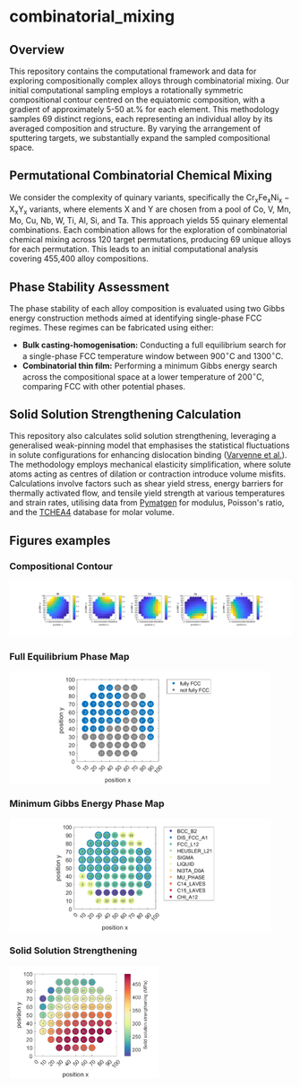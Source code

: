 # combinatorial_mixing

## Overview

This repository contains the computational framework and data for exploring compositionally complex alloys through combinatorial mixing. Our initial computational sampling employs a rotationally symmetric compositional contour centred on the equiatomic composition, with a gradient of approximately 5-50 at.% for each element. This methodology samples 69 distinct regions, each representing an individual alloy by its averaged composition and structure. By varying the arrangement of sputtering targets, we substantially expand the sampled compositional space.

## Permutational Combinatorial Chemical Mixing

We consider the complexity of quinary variants, specifically the $\mathrm{Cr_x Fe_x Ni_x - X_x Y_x}$ variants, where elements X and Y are chosen from a pool of Co, V, Mn, Mo, Cu, Nb, W, Ti, Al, Si, and Ta. This approach yields 55 quinary elemental combinations. Each combination allows for the exploration of combinatorial chemical mixing across 120 target permutations, producing 69 unique alloys for each permutation. This leads to an initial computational analysis covering 455,400 alloy compositions.

## Phase Stability Assessment

The phase stability of each alloy composition is evaluated using two Gibbs energy construction methods aimed at identifying single-phase FCC regimes. These regimes can be fabricated using either:

- **Bulk casting-homogenisation:** Conducting a full equilibrium search for a single-phase FCC temperature window between $900^\circ\text{C}$ and $1300^\circ\text{C}$.
- **Combinatorial thin film:** Performing a minimum Gibbs energy search across the compositional space at a lower temperature of $200^\circ\text{C}$, comparing FCC with other potential phases.

## Solid Solution Strengthening Calculation

This repository also calculates solid solution strengthening, leveraging a generalised weak-pinning model that emphasises the statistical fluctuations in solute configurations for enhancing dislocation binding ([Varvenne et al.](http://dx.doi.org/10.1016/j.actamat.2016.07.040)). The methodology employs mechanical elasticity simplification, where solute atoms acting as centres of dilation or contraction introduce volume misfits. Calculations involve factors such as shear yield stress, energy barriers for thermally activated flow, and tensile yield strength at various temperatures and strain rates, utilising data from [Pymatgen](https://github.com/materialsproject/pymatgen.git) for modulus, Poisson's ratio, and the [TCHEA4](https://thermocalc.com/products/databases/high-entropy-alloys/) database for molar volume.

## Figures examples

### Compositional Contour

![Compositional Contour](v6_Fe_Cr_Ni_Co_V_Sputtering/Ni-Cr-Co-Fe-V_Sputter_CompoContour.png)  

<!-- ### Full Equilibrium Phase Map

![Full Equilibrium Phase Map](v6_Fe_Cr_Ni_Co_V_Sputtering/Ni-Cr-Co-V-Fe_Gmin-FullEquil_FullEquil.png)

### Minimum Gibbs Energy Phase Map

![Minimum Gibbs Energy Phase Map](v6_Fe_Cr_Ni_Co_V_Sputtering/Ni-Cr-Co-V-Fe_Gmin-FullEquil_Gmin_473.15K.png)

### Solid Solution Strengthening

![Alt text](v6_Fe_Cr_Ni_Co_V_Sputtering/Ni-Cr-Co-V-Fe_SolidSolutionStrengthening_298.15K.png) -->  

<!-- <img src="v6_Fe_Cr_Ni_Co_V_Sputtering/Ni-Cr-Co-Fe-V_Sputter_CompoContour.png" alt="Compositional Contour" style="height: 150px;"/> -->

### Full Equilibrium Phase Map

<img src="v6_Fe_Cr_Ni_Co_V_Sputtering/Ni-Cr-Co-V-Fe_Gmin-FullEquil_FullEquil.png" alt="Full Equilibrium Phase Map" style="height: 200px;"/>

### Minimum Gibbs Energy Phase Map

<img src="v6_Fe_Cr_Ni_Co_V_Sputtering/Ni-Cr-Co-V-Fe_Gmin-FullEquil_Gmin_473.15K.png" alt="Minimum Gibbs Energy Phase Map" style="height: 200px;"/>

### Solid Solution Strengthening

<img src="v6_Fe_Cr_Ni_Co_V_Sputtering/Ni-Cr-Co-V-Fe_SolidSolutionStrengthening_298.15K.png" alt="Solid Solution Strengthening" style="height: 200px;"/>
